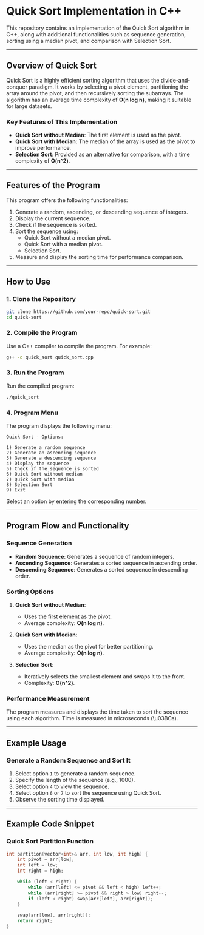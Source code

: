 # Quick Sort Implementation in C++

This repository contains an implementation of the Quick Sort algorithm in C++, along with additional functionalities such as sequence generation, sorting using a median pivot, and comparison with Selection Sort.

---

## Overview of Quick Sort
Quick Sort is a highly efficient sorting algorithm that uses the divide-and-conquer paradigm. It works by selecting a pivot element, partitioning the array around the pivot, and then recursively sorting the subarrays. The algorithm has an average time complexity of **O(n log n)**, making it suitable for large datasets.

### Key Features of This Implementation
- **Quick Sort without Median**: The first element is used as the pivot.
- **Quick Sort with Median**: The median of the array is used as the pivot to improve performance.
- **Selection Sort**: Provided as an alternative for comparison, with a time complexity of **O(n^2)**.

---

## Features of the Program
This program offers the following functionalities:

1. Generate a random, ascending, or descending sequence of integers.
2. Display the current sequence.
3. Check if the sequence is sorted.
4. Sort the sequence using:
   - Quick Sort without a median pivot.
   - Quick Sort with a median pivot.
   - Selection Sort.
5. Measure and display the sorting time for performance comparison.

---

## How to Use
### 1. Clone the Repository
```bash
git clone https://github.com/your-repo/quick-sort.git
cd quick-sort
```

### 2. Compile the Program
Use a C++ compiler to compile the program. For example:
```bash
g++ -o quick_sort quick_sort.cpp
```

### 3. Run the Program
Run the compiled program:
```bash
./quick_sort
```

### 4. Program Menu
The program displays the following menu:
```plaintext
Quick Sort - Options:

1) Generate a random sequence
2) Generate an ascending sequence
3) Generate a descending sequence
4) Display the sequence
5) Check if the sequence is sorted
6) Quick Sort without median
7) Quick Sort with median
8) Selection Sort
9) Exit
```
Select an option by entering the corresponding number.

---

## Program Flow and Functionality
### Sequence Generation
- **Random Sequence**: Generates a sequence of random integers.
- **Ascending Sequence**: Generates a sorted sequence in ascending order.
- **Descending Sequence**: Generates a sorted sequence in descending order.

### Sorting Options
1. **Quick Sort without Median**:
   - Uses the first element as the pivot.
   - Average complexity: **O(n log n)**.

2. **Quick Sort with Median**:
   - Uses the median as the pivot for better partitioning.
   - Average complexity: **O(n log n)**.

3. **Selection Sort**:
   - Iteratively selects the smallest element and swaps it to the front.
   - Complexity: **O(n^2)**.

### Performance Measurement
The program measures and displays the time taken to sort the sequence using each algorithm. Time is measured in microseconds (\u03BCs).

---

## Example Usage
### Generate a Random Sequence and Sort It
1. Select option `1` to generate a random sequence.
2. Specify the length of the sequence (e.g., 1000).
3. Select option `4` to view the sequence.
4. Select option `6` or `7` to sort the sequence using Quick Sort.
5. Observe the sorting time displayed.

---

## Example Code Snippet
### Quick Sort Partition Function
```cpp
int partition(vector<int>& arr, int low, int high) {
    int pivot = arr[low];
    int left = low;
    int right = high;

    while (left < right) {
        while (arr[left] <= pivot && left < high) left++;
        while (arr[right] >= pivot && right > low) right--;
        if (left < right) swap(arr[left], arr[right]);
    }

    swap(arr[low], arr[right]);
    return right;
}
```
